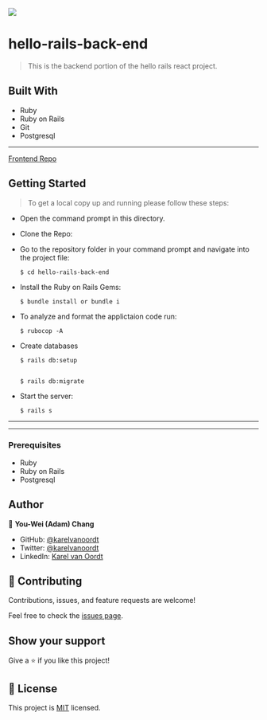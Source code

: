 ![](https://img.shields.io/badge/Microverse-blueviolet)

# hello-rails-back-end
>This is the backend portion of the hello rails react project. 

## Built With

- Ruby
- Ruby on Rails
- Git
- Postgresql

---
[Frontend Repo](https://github.com/karelvanoordt/hello-rails-react-front)

## Getting Started

> To get a local copy up and running please follow these steps:

- Open the command prompt in this directory.

- Clone the Repo:


- Go to the repository folder in your command prompt and navigate into the project file:

      $ cd hello-rails-back-end

- Install the Ruby on Rails Gems:

      $ bundle install or bundle i

- To analyze and format the applictaion code run:

      $ rubocop -A

- Create databases

      $ rails db:setup


      $ rails db:migrate

- Start the server:

      $ rails s

---




---
### Prerequisites

- Ruby
- Ruby on Rails
- Postgresql


## Author

👤 **You-Wei (Adam) Chang** 

- GitHub: [@karelvanoordt](https://github.com/karelvanoordt)
- Twitter: [@karelvanoordt](https://twitter.com/karelvanoordt) 
- LinkedIn: [Karel van Oordt](https://www.linkedin.com/in/karelvanoordt/)


## 🤝 Contributing

Contributions, issues, and feature requests are welcome!



Feel free to check the [issues page](../../issues/).

## Show your support

Give a ⭐️ if you like this project!


## 📝 License

This project is [MIT](./MIT.md) licensed.
